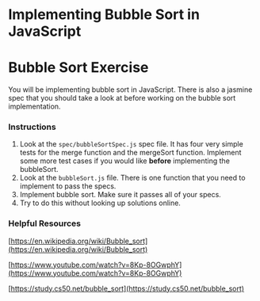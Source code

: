 # Implementing Bubble Sort in JavaScript

# Bubble Sort Exercise

You will be implementing bubble sort in JavaScript.  There is also a jasmine spec that you should take a look at before working on the bubble sort implementation. 

### Instructions

1. Look at the ```spec/bubbleSortSpec.js``` spec file.  It has four very simple tests for the merge function and the mergeSort function.  Implement some more test cases if you would like __before__ implementing the bubbleSort.
2. Look at the ```bubbleSort.js``` file.  There is one function that you need to implement to pass the specs.
3. Implement bubble sort. Make sure it passes all of your specs.
4. Try to do this without looking up solutions online.

### Helpful Resources 

[https://en.wikipedia.org/wiki/Bubble_sort](https://en.wikipedia.org/wiki/Bubble_sort)

[https://www.youtube.com/watch?v=8Kp-8OGwphY](https://www.youtube.com/watch?v=8Kp-8OGwphY)

[https://study.cs50.net/bubble_sort](https://study.cs50.net/bubble_sort)
